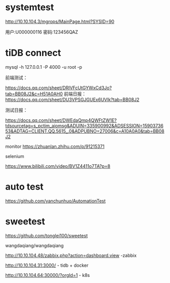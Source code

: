 # systemtest

http://10.10.104.3/mgrops/MainPage.html?SYSID=90

用户:U000000116   密码:123456QAZ

 # tiDB connect 
 
mysql -h 127.0.0.1 -P 4000 -u root -p

 前端测试： 
 
https://docs.qq.com/sheet/DRlVFcUtGYWxCd3Jo?tab=BB08J2&c=H51A0AH0
前端日报： 
https://docs.qq.com/sheet/DU3VPSGJGUEx6UVlk?tab=BB08J2


测试日报： 

https://docs.qq.com/sheet/DWEdaQmp4QWFtZW1E?tdsourcetag=s_pctim_aiomsg&ADUIN=335900992&ADSESSION=1590373653&ADTAG=CLIENT.QQ.5615_.0&ADPUBNO=27006&c=A10A0A0&tab=BB08J2

monitor 
https://zhuanlan.zhihu.com/p/91215371

selenium 


https://www.bilibili.com/video/BV1Z4411o7TA?p=8

# auto test 


https://github.com/yanchunhuo/AutomationTest
# sweetest 

https://github.com/tonglei100/sweetest


wangdaqiang/wangdaqiang 

http://10.10.104.48/zabbix.php?action=dashboard.view  -zabbix

http://10.10.104.31:3000/                      - tidb + docker

 http://10.10.104.64:30000/?orgId=1     - k8s
 
 
